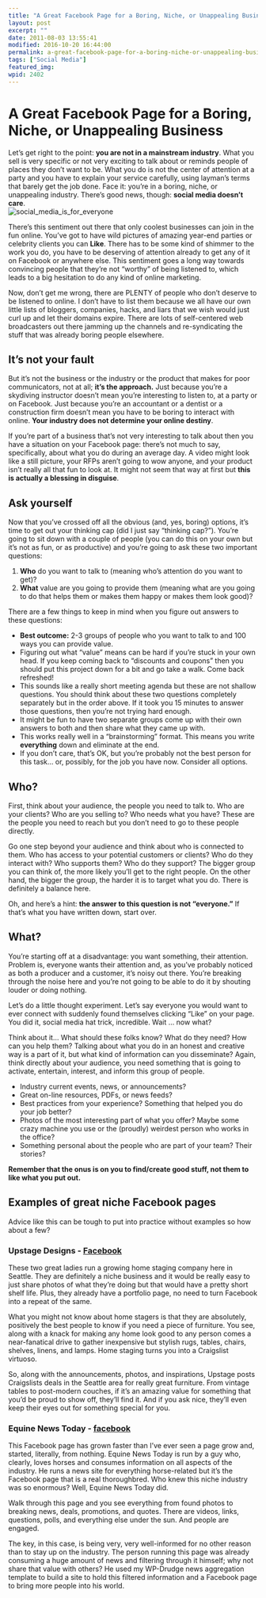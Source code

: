 ```yaml
---
title: "A Great Facebook Page for a Boring, Niche, or Unappealing Business"
layout: post
excerpt: ""
date: 2011-08-03 13:55:41
modified: 2016-10-20 16:44:00
permalink: a-great-facebook-page-for-a-boring-niche-or-unappealing-business/index.html
tags: ["Social Media"]
featured_img:
wpid: 2402
---
```


# A Great Facebook Page for a Boring, Niche, or Unappealing Business

Let’s get right to the point: **you are not in a mainstream industry**. What you sell is very specific or not very exciting to talk about or reminds people of places they don’t want to be. What you do is not the center of attention at a party and you have to explain your service carefully, using layman’s terms that barely get the job done. Face it: you’re in a boring, niche, or unappealing industry. There’s good news, though: **social media doesn’t care**.  
![social_media_is_for_everyone](/_images/2011/08/social_media_is_for_everyone.jpg)

There’s this sentiment out there that only coolest businesses can join in the fun online. You’ve got to have wild pictures of amazing year-end parties or celebrity clients you can **Like**. There has to be some kind of shimmer to the work you do, you have to be deserving of attention already to get any of it on Facebook or anywhere else. This sentiment goes a long way towards convincing people that they’re not “worthy” of being listened to, which leads to a big hesitation to do any kind of online marketing.

Now, don’t get me wrong, there are PLENTY of people who don’t deserve to be listened to online. I don’t have to list them because we all have our own little lists of bloggers, companies, hacks, and liars that we wish would just curl up and let their domains expire. There are lots of self-centered web broadcasters out there jamming up the channels and re-syndicating the stuff that was already boring people elsewhere.

It’s not your fault
-------------------

But it’s not the business or the industry or the product that makes for poor communicators, not at all; **it’s the approach.** Just because you’re a skydiving instructor doesn’t mean you’re interesting to listen to, at a party or on Facebook. Just because you’re an accountant or a dentist or a construction firm doesn’t mean you have to be boring to interact with online. **Your industry does not determine your online destiny**.

If you’re part of a business that’s not very interesting to talk about then you have a situation on your Facebook page: there’s not much to say, specifically, about what you do during an average day. A video might look like a still picture, your RFPs aren’t going to wow anyone, and your product isn’t really all that fun to look at. It might not seem that way at first but **this is actually a blessing in disguise**.

Ask yourself
------------

Now that you’ve crossed off all the obvious (and, yes, boring) options, it’s time to get out your thinking cap (did I just say “thinking cap?”). You’re going to sit down with a couple of people (you can do this on your own but it’s not as fun, or as productive) and you’re going to ask these two important questions:

1. **Who** do you want to talk to (meaning who’s attention do you want to get)?
2. **What** value are you going to provide them (meaning what are you going to do that helps them or makes them happy or makes them look good)?

There are a few things to keep in mind when you figure out answers to these questions:

- **Best outcome:** 2-3 groups of people who you want to talk to and 100 ways you can provide value.
- Figuring out what “value” means can be hard if you’re stuck in your own head. If you keep coming back to “discounts and coupons” then you should put this project down for a bit and go take a walk. Come back refreshed!
- This sounds like a really short meeting agenda but these are not shallow questions. You should think about these two questions completely separately but in the order above. If it took you 15 minutes to answer those questions, then you’re not trying hard enough.
- It might be fun to have two separate groups come up with their own answers to both and then share what they came up with.
- This works really well in a “brainstorming” format. This means you write **everything** down and eliminate at the end.
- If you don’t care, that’s OK, but you’re probably not the best person for this task… or, possibly, for the job you have now. Consider all options.

**Who?**
--------

First, think about your audience, the people you need to talk to. Who are your clients? Who are you selling to? Who needs what you have? These are the people you need to reach but you don’t need to go to these people directly.

Go one step beyond your audience and think about who is connected to them. Who has access to your potential customers or clients? Who do they interact with? Who supports them? Who do they support? The bigger group you can think of, the more likely you’ll get to the right people. On the other hand, the bigger the group, the harder it is to target what you do. There is definitely a balance here.

Oh, and here’s a hint: **the answer to this question is not “everyone.”** If that’s what you have written down, start over.

**What?**
---------

You’re starting off at a disadvantage: you want something, their attention. Problem is, everyone wants their attention and, as you’ve probably noticed as both a producer and a customer, it’s noisy out there. You’re breaking through the noise here and you’re not going to be able to do it by shouting louder or doing nothing.

Let’s do a little thought experiment. Let’s say everyone you would want to ever connect with suddenly found themselves clicking “Like” on your page. You did it, social media hat trick, incredible. Wait … now what?

Think about it… What should these folks know? What do they need? How can you help them? Talking about what you do in an honest and creative way is a part of it, but what kind of information can you disseminate? Again, think directly about your audience, you need something that is going to activate, entertain, interest, and inform this group of people.

- Industry current events, news, or announcements?
- Great on-line resources, PDFs, or news feeds?
- Best practices from your experience? Something that helped you do your job better?
- Photos of the most interesting part of what you offer? Maybe some crazy machine you use or the (proudly) weirdest person who works in the office?
- Something personal about the people who are part of your team? Their stories?

**Remember that the onus is on you to find/create good stuff, not them to like what you put out.**

Examples of great niche Facebook pages
--------------------------------------

Advice like this can be tough to put into practice without examples so how about a few?

### Upstage Designs - [Facebook](https://www.facebook.com/SeiloStyle/)

These two great ladies run a growing home staging company here in Seattle. They are definitely a niche business and it would be really easy to just share photos of what they’re doing but that would have a pretty short shelf life. Plus, they already have a portfolio page, no need to turn Facebook into a repeat of the same.

What you might not know about home stagers is that they are absolutely, positively the best people to know if you need a piece of furniture. You see, along with a knack for making any home look good to any person comes a near-fanatical drive to gather inexpensive but stylish rugs, tables, chairs, shelves, linens, and lamps. Home staging turns you into a Craigslist virtuoso.

So, along with the announcements, photos, and inspirations, Upstage posts Craigslists deals in the Seattle area for really great furniture. From vintage tables to post-modern couches, if it’s an amazing value for something that you’d be proud to show off, they’ll find it. And if you ask nice, they’ll even keep their eyes out for something special for you.

### Equine News Today - [facebook](https://www.facebook.com/EquineNewsToday)

This Facebook page has grown faster than I’ve ever seen a page grow and, started, literally, from nothing. Equine News Today is run by a guy who, clearly, loves horses and consumes information on all aspects of the industry. He runs a news site for everything horse-related but it’s the Facebook page that is a real thoroughbred. Who knew this niche industry was so enormous? Well, Equine News Today did.

Walk through this page and you see everything from found photos to breaking news, deals, promotions, and quotes. There are videos, links, questions, polls, and everything else under the sun. And people are engaged.

The key, in this case, is being very, very well-informed for no other reason than to stay up on the industry. The person running this page was already consuming a huge amount of news and filtering through it himself; why not share that value with others? He used my WP-Drudge news aggregation template to build a site to hold this filtered information and a Facebook page to bring more people into his world.
